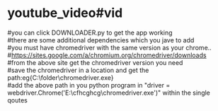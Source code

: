 # youtube_video#vid
#you can click DOWNLOADER.py to get the app working<br>
#there are some additional dependencies which you jave to add<br>
#you must have chromedriver with the same version as your chrome..<br>
#https://sites.google.com/a/chromium.org/chromedriver/downloads<br>
#from the above site get the chromedriver version you need<br>
#save the chromedriver in a location and get the path:eg{C:\folder\chromedriver.exe}<br>
#add the above path in you python program in "driver = webdriver.Chrome('E:\cfhcghcg\chromedriver.exe')" within the single qoutes<br>

